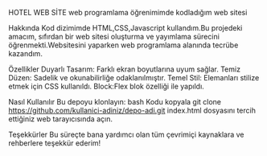 HOTEL WEB SİTE
web programlama öğrenimimde kodladığım web sitesi

Hakkında
Kod dizimimde HTML,CSS,Javascript kullandım.Bu projedeki amacım, sıfırdan bir web sitesi oluşturma ve yayımlama sürecini öğrenmekti.Websitesini yaparken web programlama alanında tecrübe kazandım.

Özellikler
Duyarlı Tasarım: Farklı ekran boyutlarına uyum sağlar.
Temiz Düzen: Sadelik ve okunabilirliğe odaklanılmıştır.
Temel Stil: Elemanları stilize etmek için CSS kullanıldı.
Block:Flex blok özelliği ile yapıldı.

Nasıl Kullanılır
Bu depoyu klonlayın:
bash
Kodu kopyala
git clone https://github.com/kullanici-adiniz/depo-adi.git
index.html dosyasını tercih ettiğiniz web tarayıcısında açın.

Teşekkürler
Bu süreçte bana yardımcı olan tüm çevrimiçi kaynaklara ve rehberlere teşekkür ederim!
